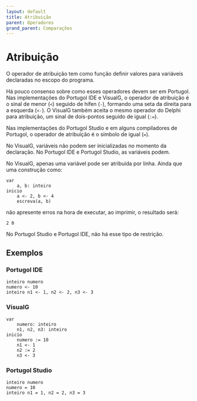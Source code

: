 ```yaml
---
layout: default
title: Atribuição
parent: Operadores
grand_parent: Comparações
---
```


# Atribuição

O operador de atribuição tem como função definir valores para variáveis declaradas no escopo do programa. 

Há pouco consenso sobre como esses operadores devem ser em Portugol. Nas implementações do Portugol IDE e VisualG, o operador de atribuição é o sinal de menor (`<`) seguido de hífen (`-`), formando uma seta da direita para a esquerda (`<-`). O VisualG também aceita o mesmo operador do Delphi para atribuição, um sinal de dois-pontos seguido de igual (`:=`).

Nas implementações do Portugol Studio e em alguns compiladores de Portugol, o operador de atribuição é o símbolo de igual (`=`).

No VisualG, variáveis não podem ser inicializadas no momento da declaração. No Portugol IDE e Portugol Studio, as variáveis podem.

No VisualG, apenas uma variável pode ser atribuída por linha. Ainda que uma construção como:

    var
        a, b: inteiro
    inicio
        a <- 2, b <- 4
        escreva(a, b)

não apresente erros na hora de executar, ao imprimir, o resultado será:

    2 0

No Portugol Studio e Portugol IDE, não há esse tipo de restrição.

## Exemplos

### Portugol IDE

    inteiro numero
    numero <- 10
    inteiro n1 <- 1, n2 <- 2, n3 <- 3

### VisualG

    var
        numero: inteiro
        n1, n2, n3: inteiro
    inicio
        numero := 10
        n1 <- 1
        n2 := 2
        n3 <- 3

### Portugol Studio

    inteiro numero
    numero = 10
    inteiro n1 = 1, n2 = 2, n3 = 3